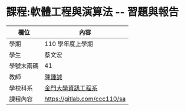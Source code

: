 # 課程:軟體工程與演算法 -- 習題與報告

欄位 | 內容
-----|--------
學期 | 110 學年度上學期
學生 |  蔡文宏
學號末兩碼 | 41
教師 | [陳鍾誠](https://www.nqu.edu.tw/educsie/index.php?act=blog&code=list&ids=4)
學校科系 | [金門大學資訊工程系](https://www.nqu.edu.tw/educsie/index.php)
課程內容 | https://gitlab.com/ccc110/sa
